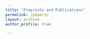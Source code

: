 ```yaml
---
title: "Preprints and Publications"
permalink: /papers/
layout: archive
author_profile: true

---
```

